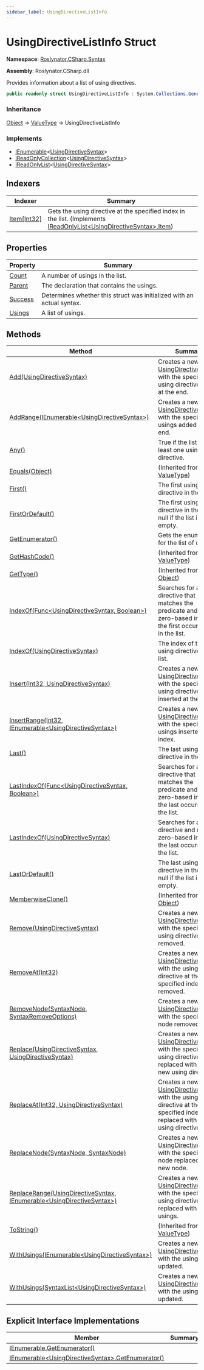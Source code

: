 ```yaml
---
sidebar_label: UsingDirectiveListInfo
---
```


# UsingDirectiveListInfo Struct

**Namespace**: [Roslynator.CSharp.Syntax](../index.md)

**Assembly**: Roslynator\.CSharp\.dll

  
Provides information about a list of using directives\.

```csharp
public readonly struct UsingDirectiveListInfo : System.Collections.Generic.IReadOnlyList<Microsoft.CodeAnalysis.CSharp.Syntax.UsingDirectiveSyntax>
```

### Inheritance

[Object](https://docs.microsoft.com/en-us/dotnet/api/system.object) &#x2192; [ValueType](https://docs.microsoft.com/en-us/dotnet/api/system.valuetype) &#x2192; UsingDirectiveListInfo

### Implements

* [IEnumerable](https://docs.microsoft.com/en-us/dotnet/api/system.collections.generic.ienumerable-1)&lt;[UsingDirectiveSyntax](https://docs.microsoft.com/en-us/dotnet/api/microsoft.codeanalysis.csharp.syntax.usingdirectivesyntax)&gt;
* [IReadOnlyCollection](https://docs.microsoft.com/en-us/dotnet/api/system.collections.generic.ireadonlycollection-1)&lt;[UsingDirectiveSyntax](https://docs.microsoft.com/en-us/dotnet/api/microsoft.codeanalysis.csharp.syntax.usingdirectivesyntax)&gt;
* [IReadOnlyList](https://docs.microsoft.com/en-us/dotnet/api/system.collections.generic.ireadonlylist-1)&lt;[UsingDirectiveSyntax](https://docs.microsoft.com/en-us/dotnet/api/microsoft.codeanalysis.csharp.syntax.usingdirectivesyntax)&gt;

## Indexers

| Indexer | Summary |
| ------- | ------- |
| [Item\[Int32\]](Item/index.md) | Gets the using directive at the specified index in the list\. \(Implements [IReadOnlyList&lt;UsingDirectiveSyntax&gt;.Item](https://docs.microsoft.com/en-us/dotnet/api/system.collections.generic.ireadonlylist-1.item)\) |

## Properties

| Property | Summary |
| -------- | ------- |
| [Count](Count/index.md) | A number of usings in the list\. |
| [Parent](Parent/index.md) | The declaration that contains the usings\. |
| [Success](Success/index.md) | Determines whether this struct was initialized with an actual syntax\. |
| [Usings](Usings/index.md) | A list of usings\. |

## Methods

| Method | Summary |
| ------ | ------- |
| [Add(UsingDirectiveSyntax)](Add/index.md) | Creates a new [UsingDirectiveListInfo](./index.md) with the specified using directive added at the end\. |
| [AddRange(IEnumerable&lt;UsingDirectiveSyntax&gt;)](AddRange/index.md) | Creates a new [UsingDirectiveListInfo](./index.md) with the specified usings added at the end\. |
| [Any()](Any/index.md) | True if the list has at least one using directive\. |
| [Equals(Object)](https://docs.microsoft.com/en-us/dotnet/api/system.valuetype.equals) |  \(Inherited from [ValueType](https://docs.microsoft.com/en-us/dotnet/api/system.valuetype)\) |
| [First()](First/index.md) | The first using directive in the list\. |
| [FirstOrDefault()](FirstOrDefault/index.md) | The first using directive in the list or null if the list is empty\. |
| [GetEnumerator()](GetEnumerator/index.md) | Gets the enumerator for the list of usings\. |
| [GetHashCode()](https://docs.microsoft.com/en-us/dotnet/api/system.valuetype.gethashcode) |  \(Inherited from [ValueType](https://docs.microsoft.com/en-us/dotnet/api/system.valuetype)\) |
| [GetType()](https://docs.microsoft.com/en-us/dotnet/api/system.object.gettype) |  \(Inherited from [Object](https://docs.microsoft.com/en-us/dotnet/api/system.object)\) |
| [IndexOf(Func&lt;UsingDirectiveSyntax, Boolean&gt;)](IndexOf/index.md#2836230997) | Searches for an using directive that matches the predicate and returns zero\-based index of the first occurrence in the list\. |
| [IndexOf(UsingDirectiveSyntax)](IndexOf/index.md#1386691920) | The index of the using directive in the list\. |
| [Insert(Int32, UsingDirectiveSyntax)](Insert/index.md) | Creates a new [UsingDirectiveListInfo](./index.md) with the specified using directive inserted at the index\. |
| [InsertRange(Int32, IEnumerable&lt;UsingDirectiveSyntax&gt;)](InsertRange/index.md) | Creates a new [UsingDirectiveListInfo](./index.md) with the specified usings inserted at the index\. |
| [Last()](Last/index.md) | The last using directive in the list\. |
| [LastIndexOf(Func&lt;UsingDirectiveSyntax, Boolean&gt;)](LastIndexOf/index.md#3449962221) | Searches for an using directive that matches the predicate and returns zero\-based index of the last occurrence in the list\. |
| [LastIndexOf(UsingDirectiveSyntax)](LastIndexOf/index.md#646248764) | Searches for an using directive and returns zero\-based index of the last occurrence in the list\. |
| [LastOrDefault()](LastOrDefault/index.md) | The last using directive in the list or null if the list is empty\. |
| [MemberwiseClone()](https://docs.microsoft.com/en-us/dotnet/api/system.object.memberwiseclone) |  \(Inherited from [Object](https://docs.microsoft.com/en-us/dotnet/api/system.object)\) |
| [Remove(UsingDirectiveSyntax)](Remove/index.md) | Creates a new [UsingDirectiveListInfo](./index.md) with the specified using directive removed\. |
| [RemoveAt(Int32)](RemoveAt/index.md) | Creates a new [UsingDirectiveListInfo](./index.md) with the using directive at the specified index removed\. |
| [RemoveNode(SyntaxNode, SyntaxRemoveOptions)](RemoveNode/index.md) | Creates a new [UsingDirectiveListInfo](./index.md) with the specified node removed\. |
| [Replace(UsingDirectiveSyntax, UsingDirectiveSyntax)](Replace/index.md) | Creates a new [UsingDirectiveListInfo](./index.md) with the specified using directive replaced with the new using directive\. |
| [ReplaceAt(Int32, UsingDirectiveSyntax)](ReplaceAt/index.md) | Creates a new [UsingDirectiveListInfo](./index.md) with the using directive at the specified index replaced with a new using directive\. |
| [ReplaceNode(SyntaxNode, SyntaxNode)](ReplaceNode/index.md) | Creates a new [UsingDirectiveListInfo](./index.md) with the specified old node replaced with a new node\. |
| [ReplaceRange(UsingDirectiveSyntax, IEnumerable&lt;UsingDirectiveSyntax&gt;)](ReplaceRange/index.md) | Creates a new [UsingDirectiveListInfo](./index.md) with the specified using directive replaced with new usings\. |
| [ToString()](https://docs.microsoft.com/en-us/dotnet/api/system.valuetype.tostring) |  \(Inherited from [ValueType](https://docs.microsoft.com/en-us/dotnet/api/system.valuetype)\) |
| [WithUsings(IEnumerable&lt;UsingDirectiveSyntax&gt;)](WithUsings/index.md#2973635367) | Creates a new [UsingDirectiveListInfo](./index.md) with the usings updated\. |
| [WithUsings(SyntaxList&lt;UsingDirectiveSyntax&gt;)](WithUsings/index.md#3245135487) | Creates a new [UsingDirectiveListInfo](./index.md) with the usings updated\. |

## Explicit Interface Implementations

| Member | Summary |
| ------ | ------- |
| [IEnumerable.GetEnumerator()](System-Collections-IEnumerable-GetEnumerator/index.md) | |
| [IEnumerable&lt;UsingDirectiveSyntax&gt;.GetEnumerator()](System-Collections-Generic-IEnumerable-Microsoft-CodeAnalysis-CSharp-Syntax-UsingDirectiveSyntax--GetEnumerator/index.md) | |

